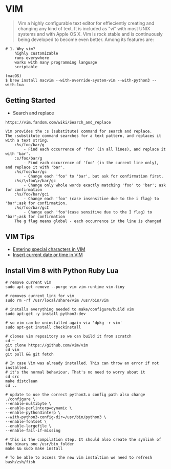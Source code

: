 VIM
===
> Vim a highly configurable text editor for effieciently creating and changing any kind of text. It is included as "vi" with most UNIX systems and with Apple OS X.
> Vim is rock stable and is continuously being developed to become even better. Among its features are:

```
# 1. Why vim?
    highly customizable
    runs everywhere
    works with many programming language
    scriptable

(macOS)
$ brew install macvim --with-override-system-vim --with-python3 --with-lua

```

Getting Started
---------------

* Search and replace
```
https://vim.fandom.com/wiki/Search_and_replace

Vim provides the :s (substitute) command for search and replace.
The :substitute command searches for a text pattern, and replaces it with a text string.
    :%s/foo/bar/g
        - Find each occurrence of 'foo' (in all lines), and replace it with 'bar'.
    :s/foo/bar/g
        - Find each occurrence of 'foo' (in the current line only), and replace it with 'bar'.
    :%s/foo/bar/gc
        - Change each 'foo' to 'bar', but ask for confirmation first.
    :%s/\<foo\>/bar/gc
        - Change only whole words exactly matching 'foo' to 'bar'; ask for confirmation
    :%s/foo/bar/gci
        - Change each 'foo' (case insensitive due to the i flag) to 'bar';ask for confirmation.
    :%s/foo/bar/gcI
        - Change each 'foo'(case sensitive due to the I flag) to 'bar';ask for confirmation
    The g flag means global - each occurrence in the line is changed
```

VIM Tips
--------
- [Entering special characters in VIM](/root/ilikeit/vim/VimTipsWiki/Tip_51_Entering_special_characters.md)
- [Insert current date or time in VIM](/root/ilikeit/vim/VimTipsWiki/Tip_97_Insert_current_date_or_time.md)

Install Vim 8 with Python Ruby Lua
----------------------------------
```
# remove current vim
sudo apt-get remove --purge vim vim-runtime vim-tiny

# removes current link for vim
sudo rm -rf /usr/local/share/vim /usr/bin/vim

# installs everything needed to make/configure/build vim
sudo apt-get -y install python3-dev

# so vim cam be uninstalled again via 'dpkg -r vim'
sudo apt-get install checkinstall

# clones vim repository so we can build it from scratch
cd ~
git clone https://github.com/vim/vim
cd vim
git pull && git fetch

# In case Vim was already installed. This can throw an error if not installed.
# it's the normal behaviour. That's no need to worry about it
cd src
make distclean
cd ..

# update to use the correct python3.x config path also change
./configure \
--enable-multibyte \
--enable-perlinterp=dynamic \
--enable-python3interp \
--with-python3-config-dir=/usr/bin/python3 \
--enable-fontset \
--enable-largefile \ 
--enable-fail-if-missing

# this is the compilation step. It should also create the symlink of the binary one /usr/bin folder
make && sudo make install

# To be able to access the new vim instaltion we need to refresh bash/zsh/fish
```
